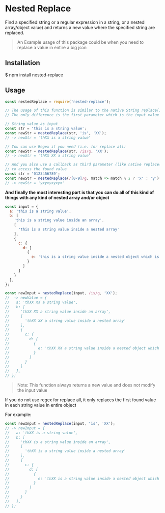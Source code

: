 # Nested Replace

Find a specified string or a regular expression in a string, or a nested array/object value) and returns a new value where the specified string are replaced.

> An Example usage of this package could be when you need to replace a value in entire a big json

## Installation

$ npm install nested-replace

## Usage

```javascript
const nestedReplace = require('nested-replace');

// The usage of this function is similar to the native String replace() method
// The only difference is the first parameter which is the input value that would be processed for replacement

// String value as input
const str = 'this is a string value';
const newStr = nestedReplace(str, 'is', 'XX');
// -> newStr = 'thXX is a string value'

// You can use Regex if you need (i.e. for replace all)
const newStr = nestedReplace(str, /is/g, 'XX');
// -> newStr = 'thXX XX a string value'

// And you also use a callback as third parameter (like native replace())
// to access the found value
const str = '0123456789';
const newStr = nestedReplace(/[0-9]/g, match => match % 2 ? 'x' : 'y')
// -> newStr = 'yxyxyxyxyx'
```

**And finally the most interesting part is that you can do all of this kind of things with any kind of nested array and/or object**

```javascript
const input = {
  a: 'this is a string value',
  b: [
    'this is a string value inside an array',
    [
      'this is a string value inside a nested array'
    ],
    {
      c: {
        d: [
          {
            e: 'this is a string value inside a nested object which is inside a nested array which is inside a nested object which is inside another nested object :)'
          }
        ]
      }
    }
  ],
};

const newInput = nestedReplace(input, /is/g, 'XX');
//  -> newValue = {
//   a: 'thXX XX a string value',
//   b: [
//     'thXX XX a string value inside an array',
//     [
//       'thXX XX a string value inside a nested array'
//     ],
//     {
//       c: {
//         d: [
//           {
//             e: 'thXX XX a string value inside a nested object which XX inside a nested array which XX inside a nested object which XX inside another nested object :)'
//           }
//         ]
//       }
//     }
//   ],
// };

```

> Note: This function always returns a new value and does not modify the input value

If you do not use regex for replace all, it only replaces the first found value in each string value in entire object

For example:

```javascript
const newInput = nestedReplace(input, 'is', 'XX');
// -> newInput = {
//   a: 'thXX is a string value',
//   b: [
//     'thXX is a string value inside an array',
//     [
//       'thXX is a string value inside a nested array'
//     ],
//     {
//       c: {
//         d: [
//           {
//             e: 'thXX is a string value inside a nested object which is inside a nested array which is inside a nested object which is inside another nested object :)'
//           }
//         ]
//       }
//     }
//   ],
// };
```
